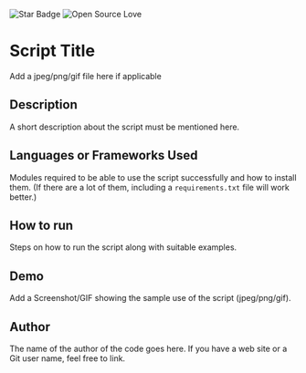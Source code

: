 <!--Please do not remove this part-->
![Star Badge](https://img.shields.io/static/v1?label=%F0%9F%8C%9F&message=If%20Useful&style=style=flat&color=BC4E99)
![Open Source Love](https://badges.frapsoft.com/os/v1/open-source.svg?v=103)

# Script Title

Add a jpeg/png/gif file here if applicable

<!--An image is an illustration for your project, the tip here is using your sense of humour as much as you can :D 
You can copy paste my markdown photo insert as following:
<p align="center">
<img src="your-source-is-here" width=40% height=40%>
-->

## Description
<!--Remove the below lines and add yours -->
A short description about the script must be mentioned here.

## Languages or Frameworks Used
<!--Remove the below lines and add yours -->
Modules required to be able to use the script successfully
and how to install them.
(If there are a lot of them, including a `requirements.txt` file will work better.)

## How to run
<!--Remove the below lines and add yours -->
Steps on how to run the script along with suitable examples.

## Demo
Add a Screenshot/GIF showing the sample use of the script (jpeg/png/gif).

## Author
<!--Remove the below lines and add yours -->
The name of the author of the code goes here.
If you have a web site or a Git user name, feel free to link.
